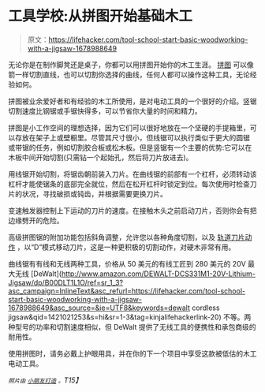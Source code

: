 # 工具学校:从拼图开始基础木工

> 原文：<https://lifehacker.com/tool-school-start-basic-woodworking-with-a-jigsaw-1678988649>

无论你是在制作脚凳还是桌子，你都可以用拼图开始你的木工生涯。 [拼图](http://www.amazon.com/Jig-Saws/b?asc_campaign=InlineText&asc_refurl=https://lifehacker.com/tool-school-start-basic-woodworking-with-a-jigsaw-1678988649&asc_source=&ie=UTF8&node=552934&tag=kinjalifehackerlink-20) 可以像箭一样切割直线，也可以切割你选择的曲线，任何人都可以操作这种工具，无论经验如何。



拼图被业余爱好者和有经验的木工所使用，是对电动工具的一个很好的介绍。竖锯切割速度比钢锯或手锯快得多，可以节省你大量的时间和精力。

拼图是小工作空间的理想选择，因为它们可以很好地放在一个坚硬的手提箱里，可以存放在架子上或壁橱里。尽管其尺寸很小，但线锯可以执行类似于更大的圆锯 或带锯的任务，例如切割胶合板或松木板。但是竖锯有一个主要的优势:它可以在木板中间开始切割(只需钻一个起始孔，然后将刀片放进去)。

用线锯开始切割，将锯齿朝前装入刀片。在曲线锯的前部有一个杠杆，必须转动该杠杆才能使锯条的底部完全就位，然后在松开杠杆时锁定到位。每次使用时检查刀片的状况，寻找破损或钝齿，并根据需要更换刀片。

变速触发器控制上下运动的刀片的速度。在接触木头之前启动刀片，否则你会有把边缘劈开的危险。

高级拼图锯的附加功能包括斜角调整，允许您以各种角度切割，以及 [轨道刀片动作](https://www.youtube.com/watch?v=eeJ_6bsyrhk) ，以“D”模式移动刀片，这是一种更积极的切割动作，对硬木非常有用。

曲线锯有有线和无线两种工具，价格从 50 美元的有线工匠到 280 美元的 20V 最大无线 [DeWalt](http://www.amazon.com/DEWALT-DCS331M1-20V-Lithium-Jigsaw/dp/B00DLT1L1O/ref=sr_1_3?asc_campaign=InlineText&asc_refurl=https://lifehacker.com/tool-school-start-basic-woodworking-with-a-jigsaw-1678988649&asc_source=&ie=UTF8&keywords=dewalt cordless jigsaw&qid=1421021253&s=hi&sr=1-3&tag=kinjalifehackerlink-20) 不等。两种型号的功率和切割速度相似，但 DeWalt 提供了无线工具的便携性和承包商级的耐用性。

使用拼图时，请务必戴上护眼用具，并在你的下一个项目中享受这款被低估的木工电动工具。

<small>*照片由*</small> [*<small>小朋友打造</small>*](http://builtbykids.com) *<small>。</small>T15】*
